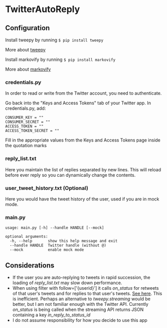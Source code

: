 # TwitterAutoReply

## Configuration
Install tweepy by running `$ pip install tweepy`

More about [tweepy](http://www.tweepy.org/)

Install markovify by running `$ pip install markovify`

More about [markovify]()

### credentials.py
In order to read or write from the Twitter account, you need to authenticate.

Go back into the "Keys and Access Tokens" tab of your Twitter app. In credentials.py, add:

```
CONSUMER_KEY = ""  
CONSUMER_SECRET = ""  
ACCESS_TOKEN = ""  
ACCESS_TOKEN_SECRET = ""  
```

Fill in the appropriate values from the Keys and Access Tokens page inside the quotation marks

### reply_list.txt
Here you maintain the list of replies separated by new lines. This will reload before ever reply so you can dynamically change the contents.

### user_tweet_history.txt (Optional)
Here you would have the tweet history of the user, used if you are in mock mode.

### main.py
```
usage: main.py [-h] --handle HANDLE [--mock]

optional arguments:
  -h, --help       show this help message and exit
  --handle HANDLE  Twitter handle (without @)
  --mock           enable mock mode
```

## Considerations
- If the user you are auto-replying to tweets in rapid succession, the loading of *reply_list.txt* may slow down performance. 
- When using filter with follow=['{userid}'] it calls *on_status* for retweets of that user's tweets and for replies to that user's tweets. [See here](https://dev.twitter.com/streaming/overview/request-parameters#follow). This is inefficient. Perhaps an alternative to *tweepy.streaming* would be better, but I am not familiar enough with the Twitter API. Currently *on_status* is being called when the streaming API returns JSON containing a key *in_reply_to_status_id*
- I do not assume responsibility for how you decide to use this app
